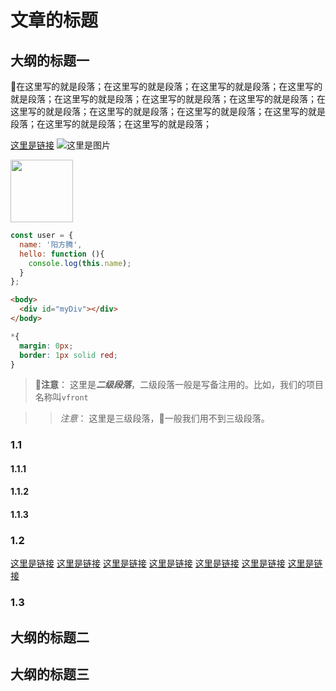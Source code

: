 文章的标题
========

## 大纲的标题一

在这里写的就是段落；在这里写的就是段落；在这里写的就是段落；在这里写的就是段落；在这里写的就是段落；在这里写的就是段落；在这里写的就是段落；在这里写的就是段落；在这里写的就是段落；在这里写的就是段落；在这里写的就是段落；在这里写的就是段落；在这里写的就是段落；

[这里是链接](http://www.baidu.com "这里是链接的弹出提示")
![这里是图片](https://ss0.bdstatic.com/5aV1bjqh_Q23odCf/static/superman/img/logo/bd_logo1_31bdc765.png "这里是图片的弹出提示")

<img src="https://ss0.bdstatic.com/5aV1bjqh_Q23odCf/static/superman/img/logo/bd_logo1_31bdc765.png" style="width:100px;">


```javascript
const user = {
  name: '阳方腾',
  hello: function (){
    console.log(this.name);
  }
};
```

```html
<body>
  <div id="myDiv"></div>
</body>
```

```css
*{
  margin: 0px;
  border: 1px solid red;
}
```


> **注意**： 这里是***二级段落***，二级段落一般是写备注用的。比如，我们的项目名称叫`vfront`

>> *注意*： 这里是三级段落，一般我们用不到三级段落。

### 1.1



#### 1.1.1

#### 1.1.2

#### 1.1.3

### 1.2

[这里是链接][baidu]
[这里是链接][baidu]
[这里是链接][baidu]
[这里是链接][baidu]
[这里是链接][baidu]
[这里是链接][baidu]
[这里是链接][baidu]

### 1.3

## 大纲的标题二

## 大纲的标题三

[baidu]: http://www.baidu.com "这里是链接的弹出提示"